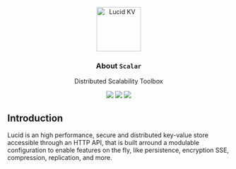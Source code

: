 <p align="center">
  <p align="center">
    <img src="https://www.svgrepo.com/show/579/cube.svg" height="100" alt="Lucid KV" />
  </p>
  <h3 align="center">
  About <code>Scalar</code>
  </h3>
  <p align="center">
    Distributed Scalability Toolbox
  </p>
  <p align="center">
    <a href="https://github.com/clintnetwork/scalar/actions?workflow=scalar"><img src="https://github.com/clintnetwork/scalar/workflows/scalar/badge.svg" /></a>
    <a href="https://www.rust-lang.org/"><img src="https://img.shields.io/badge/Made%20With-Rust-dea584" /></a>
    <a href="https://github.com/lucid-kv/lucid/blob/master/LICENSE.md"><img src="https://img.shields.io/badge/license-MIT-lightgrey.svg" /></a>
  </p>
</p>

## Introduction

Lucid is an high performance, secure and distributed key-value store accessible through an HTTP API, that is built arround a modulable configuration to enable features on the fly, like persistence, encryption SSE, compression, replication, and more.
